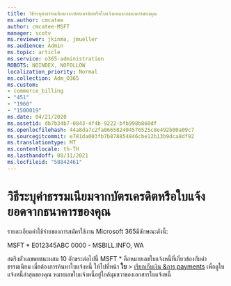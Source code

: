 ```yaml
---
title: วิธีระบุค่าธรรมเนียมจากบัตรเครดิตหรือใบแจ้งยอดจากธนาคารของคุณ
ms.author: cmcatee
author: cmcatee-MSFT
manager: scotv
ms.reviewer: jkinma, jmueller
ms.audience: Admin
ms.topic: article
ms.service: o365-administration
ROBOTS: NOINDEX, NOFOLLOW
localization_priority: Normal
ms.collection: Adm_O365
ms.custom:
- commerce_billing
- "451"
- "1960"
- "1500019"
ms.date: 04/21/2020
ms.assetid: db7b34b7-0843-4f4b-9222-bfb998b860df
ms.openlocfilehash: 44a8da7c2fa066582404576525c8e492b00a09c7
ms.sourcegitcommit: e781da003fb7b878854846cbe12b13b9dca8df92
ms.translationtype: MT
ms.contentlocale: th-TH
ms.lasthandoff: 08/31/2021
ms.locfileid: "58842461"
---
```

# <a name="how-to-identify-a-charge-on-your-credit-card-or-bank-statement"></a>วิธีระบุค่าธรรมเนียมจากบัตรเครดิตหรือใบแจ้งยอดจากธนาคารของคุณ

รายละเอียดค่าใช้จ่ายของการสมัครใช้งาน Microsoft 365มีลักษณะดังนี้:
  
MSFT \* E012345ABC 0000 - MSBILL.INFO, WA
  
สตริงตัวเลขพยชนะผสม 10 อักขระต่อไปนี้ MSFT \* คือหมายเลขใบแจ้งหนี้ที่เกี่ยวข้องกับค่าธรรมเนียม เมื่อต้องการค้นหาใบแจ้งหนี้ ให้ไปที่หน้า **ใบ** \> [เรียกเก็บเงิน &การ payments](https://go.microsoft.com/fwlink/p/?linkid=848039) เพื่อดูใบแจ้งหนี้ล่าสุดของคุณ หมายเลขใบแจ้งหนี้อยู่ใกล้มุมขวาของเอกสารใบแจ้งหนี้